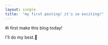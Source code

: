 ```yaml
---
layout: single
title:  "my first posting! it's so exciting!"
---
```


#i first make this blog today!

I'll do my best.🥹

